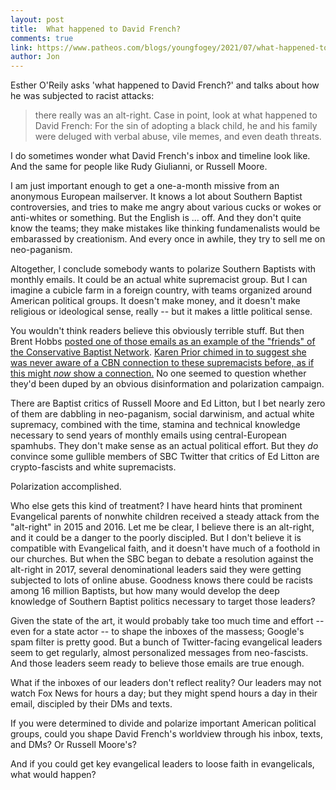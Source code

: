 ```yaml
---
layout: post
title:  What happened to David French?
comments: true
link: https://www.patheos.com/blogs/youngfogey/2021/07/what-happened-to-david-french/
author: Jon
---
```


Esther O'Reily asks 'what happened to David French?' and talks about how he was subjected to racist attacks: 
>there really was an alt-right. Case in point, look at what happened to David French: For the sin of adopting a black child, he and his family were deluged with verbal abuse, vile memes, and even death threats.

I do sometimes wonder what David French's inbox and timeline look like.  And the same for people like Rudy Giulianni, or Russell Moore. 

I am just important enough to get a one-a-month missive from an anonymous European mailserver.  It knows a lot about Southern Baptist controversies, and tries to make me angry about various cucks or wokes or anti-whites or something.   But the English is ... off.  And they don't quite know the teams; they make mistakes like thinking fundamenalists would be embarassed by creationism.  And every once in awhile, they try to sell me on neo-paganism.  

Altogether, I conclude somebody wants to polarize Southern Baptists with monthly emails. It could be an actual white supremacist group. But I can imagine a cubicle farm in a foreign country, with teams organized around American political groups.  It doesn't make money, and it doesn't make religious or ideological sense, really  -- but it makes a little political sense.

You wouldn't think readers believe this obviously terrible stuff.  But then Brent Hobbs [posted one of those emails as an example of the "friends" of the Conservative Baptist Network](https://twitter.com/brent_hobbs/status/1405739881205145601).  [Karen Prior chimed in to suggest she was never aware of a CBN connection to these supremacists before, as if this might *now* show a connection.](https://twitter.com/KSPrior/status/1405952331921887237)  No one seemed to question whether they'd been duped by an obvious disinformation and polarization campaign.  

There are Baptist critics of Russell Moore and Ed Litton, but I bet nearly zero of them are dabbling in neo-paganism, social darwinism, and actual white supremacy, combined with the time, stamina and technical knowledge necessary to send years of monthly emails using central-European spamhubs.  They don't make sense as an actual political effort. But they *do* convince some gullible members of SBC Twitter that critics of Ed Litton are crypto-fascists and white supremacists.  

Polarization accomplished.

Who else gets this kind of treatment?  I have heard hints that prominent Evangelical parents of nonwhite children received a steady attack from the "alt-right" in 2015 and 2016.  Let me be clear, I believe there is an alt-right, and it could be a danger to the poorly discipled. But I don't believe it is compatible with Evangelical faith, and it doesn't have much of a foothold in our churches.  But when the SBC began to debate a resolution against the alt-right in 2017, several denominational leaders said they were getting subjected to lots of online abuse.  Goodness knows there could be racists among 16 million Baptists, but how many would develop the deep knowledge of Southern Baptist politics necessary to target those leaders?  

Given the state of the art, it would probably take too much time and effort -- even for a state actor -- to shape the inboxes of the massess; Google's spam filter is pretty good.  But a bunch of Twitter-facing evangelical leaders seem to get regularly, almost personalized messages from neo-fascists. And those leaders seem ready to believe those emails are true enough.  

What if the inboxes of our leaders don't reflect reality?  Our leaders may not watch Fox News for hours a day; but they might spend hours a day in their email, discipled by their DMs and texts.  

If you were determined to divide and polarize important American political groups, could you shape David French's worldview through his inbox, texts, and DMs? Or Russell Moore's?  

And if you could get key evangelical leaders to loose faith in evangelicals, what would happen?